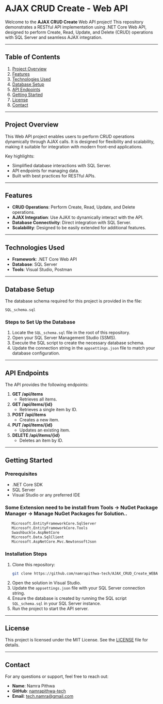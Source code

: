 # AJAX CRUD Create - Web API

Welcome to the **AJAX CRUD Create** Web API project! This repository demonstrates a RESTful API implementation using .NET Core Web API, designed to perform Create, Read, Update, and Delete (CRUD) operations with SQL Server and seamless AJAX integration.

---

## Table of Contents

1. [Project Overview](#project-overview)
2. [Features](#features)
3. [Technologies Used](#technologies-used)
4. [Database Setup](#database-setup)
5. [API Endpoints](#api-endpoints)
6. [Getting Started](#getting-started)
7. [License](#license)
8. [Contact](#contact)

---

## Project Overview

This Web API project enables users to perform CRUD operations dynamically through AJAX calls. It is designed for flexibility and scalability, making it suitable for integration with modern front-end applications.

Key highlights:
- Simplified database interactions with SQL Server.
- API endpoints for managing data.
- Built with best practices for RESTful APIs.

---

## Features

- **CRUD Operations**: Perform Create, Read, Update, and Delete operations.
- **AJAX Integration**: Use AJAX to dynamically interact with the API.
- **Database Connectivity**: Direct integration with SQL Server.
- **Scalability**: Designed to be easily extended for additional features.

---

## Technologies Used

- **Framework**: .NET Core Web API
- **Database**: SQL Server
- **Tools**: Visual Studio, Postman

---

## Database Setup

The database schema required for this project is provided in the file:

`SQL_schema.sql`

### Steps to Set Up the Database
1. Locate the `SQL_schema.sql` file in the root of this repository.
2. Open your SQL Server Management Studio (SSMS).
3. Execute the SQL script to create the necessary database schema.
4. Update the connection string in the `appsettings.json` file to match your database configuration.

---

## API Endpoints

The API provides the following endpoints:

1. **GET /api/items**
   - Retrieves all items.
2. **GET /api/items/{id}**
   - Retrieves a single item by ID.
3. **POST /api/items**
   - Creates a new item.
4. **PUT /api/items/{id}**
   - Updates an existing item.
5. **DELETE /api/items/{id}**
   - Deletes an item by ID.

---

## Getting Started

### Prerequisites
- .NET Core SDK
- SQL Server
- Visual Studio or any preferred IDE

### Some Extension need to be install from Tools -> NuGet Package Manager -> Manage NuGet Packages for Solution..
```bash
   Microsoft.EntityFrameworkCore.SqlServer
   Microsoft.EntityFrameworkCore.Tools
   Swashbuckle.AspNetCore
   Microsoft.Data.SqlClient
   Microsoft.AspNetCore.Mvc.NewtonsoftJson
```
### Installation Steps
1. Clone this repository:
   ```bash
   git clone https://github.com/namrapithwa-tech/AJAX_CRUD_Create_WEBAPI.git
   ```
2. Open the solution in Visual Studio.
3. Update the `appsettings.json` file with your SQL Server connection string.
4. Ensure the database is created by running the SQL script `SQL_schema.sql` in your SQL Server instance.
5. Run the project to start the API server.

---

## License
This project is licensed under the MIT License. See the [LICENSE](LICENSE) file for details.

---

## Contact
For any questions or support, feel free to reach out:

- **Name**: Namra Pithwa
- **GitHub**: [namrapithwa-tech](https://github.com/namrapithwa-tech)
- **Email**: tech.namra@gmail.com

